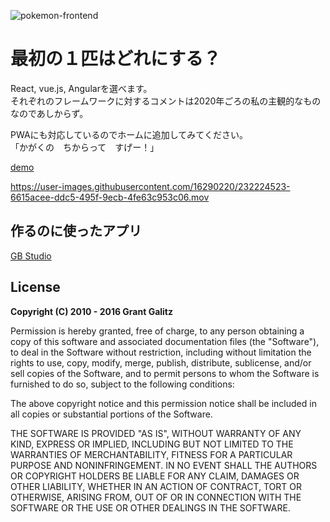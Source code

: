 ![pokemon-frontend](https://yuki-sakaguchi.github.io/pokemon-frontend/pokemon-frontend.png)

# 最初の１匹はどれにする？
React, vue.js, Angularを選べます。  
それぞれのフレームワークに対するコメントは2020年ごろの私の主観的なものなのであしからず。  

PWAにも対応しているのでホームに追加してみてください。  
「かがくの　ちからって　すげー！」  

[demo](https://yuki-sakaguchi.github.io/pokemon-frontend/index.html)

https://user-images.githubusercontent.com/16290220/232224523-6615acee-ddc5-495f-9ecb-4fe63c953c06.mov

## 作るのに使ったアプリ
[GB Studio](https://www.gbstudio.dev/)

## License

**Copyright (C) 2010 - 2016 Grant Galitz**

Permission is hereby granted, free of charge, to any person obtaining a copy of this software and associated documentation files (the "Software"), to deal in the Software without restriction, including without limitation the rights to use, copy, modify, merge, publish, distribute, sublicense, and/or sell copies of the Software, and to permit persons to whom the Software is furnished to do so, subject to the following conditions:

The above copyright notice and this permission notice shall be included in all copies or substantial portions of the Software.

THE SOFTWARE IS PROVIDED "AS IS", WITHOUT WARRANTY OF ANY KIND, EXPRESS OR IMPLIED, INCLUDING BUT NOT LIMITED TO THE WARRANTIES OF MERCHANTABILITY, FITNESS FOR A PARTICULAR PURPOSE AND NONINFRINGEMENT. IN NO EVENT SHALL THE AUTHORS OR COPYRIGHT HOLDERS BE LIABLE FOR ANY CLAIM, DAMAGES OR OTHER LIABILITY, WHETHER IN AN ACTION OF CONTRACT, TORT OR OTHERWISE, ARISING FROM, OUT OF OR IN CONNECTION WITH THE SOFTWARE OR THE USE OR OTHER DEALINGS IN THE SOFTWARE.
